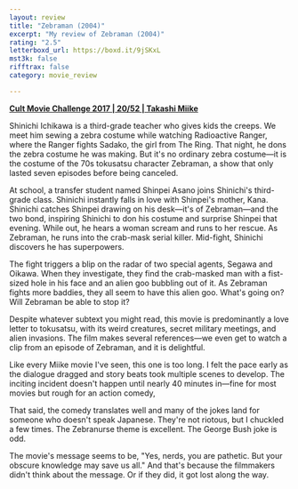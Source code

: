 ```yaml
---
layout: review
title: "Zebraman (2004)"
excerpt: "My review of Zebraman (2004)"
rating: "2.5"
letterboxd_url: https://boxd.it/9jSKxL
mst3k: false
rifftrax: false
category: movie_review

---
```


<b><a href="https://boxd.it/q7TYk/detail">Cult Movie Challenge 2017 | 20/52 | Takashi Miike</a></b>

Shinichi Ichikawa is a third-grade teacher who gives kids the creeps. We meet him sewing a zebra costume while watching Radioactive Ranger, where the Ranger fights Sadako, the girl from The Ring. That night, he dons the zebra costume he was making. But it's no ordinary zebra costume—it is the costume of the 70s tokusatsu character Zebraman, a show that only lasted seven episodes before being canceled.

At school, a transfer student named Shinpei Asano joins Shinichi's third-grade class. Shinichi instantly falls in love with Shinpei's mother, Kana. Shinichi catches Shinpei drawing on his desk—it's of Zebraman—and the two bond, inspiring Shinichi to don his costume and surprise Shinpei that evening. While out, he hears a woman scream and runs to her rescue. As Zebraman, he runs into the crab-mask serial killer. Mid-fight, Shinichi discovers he has superpowers.

The fight triggers a blip on the radar of two special agents, Segawa and Oikawa. When they investigate, they find the crab-masked man with a fist-sized hole in his face and an alien goo bubbling out of it. As Zebraman fights more baddies, they all seem to have this alien goo. What's going on? Will Zebraman be able to stop it?

Despite whatever subtext you might read, this movie is predominantly a love letter to tokusatsu, with its weird creatures, secret military meetings, and alien invasions. The film makes several references—we even get to watch a clip from an episode of Zebraman, and it is delightful. 

Like every Miike movie I've seen, this one is too long. I felt the pace early as the dialogue dragged and story beats took multiple scenes to develop. The inciting incident doesn't happen until nearly 40 minutes in—fine for most movies but rough for an action comedy,

That said, the comedy translates well and many of the jokes land for someone who doesn't speak Japanese. They're not riotous, but I chuckled a few times. The Zebranurse theme is excellent. The George Bush joke is odd.

The movie's message seems to be, "Yes, nerds, you are pathetic. But your obscure knowledge may save us all." And that's because the filmmakers didn't think about the message. Or if they did, it got lost along the way.
